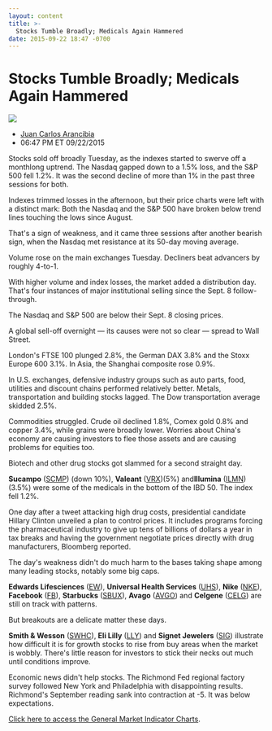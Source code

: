 ```yaml
---
layout: content
title: >-
  Stocks Tumble Broadly; Medicals Again Hammered
date: 2015-09-22 18:47 -0700
---
```



Stocks Tumble Broadly; Medicals Again Hammered
===============================================


![](https://www.investors.com/wp-content/uploads/ibd-migrated-images/MPv_150923_635785323169401040.png)

* [Juan Carlos Arancibia](https://www.investors.com/author/juan-carlos-arancibia/ "Posts by Juan Carlos Arancibia")
* 06:47 PM ET 09/22/2015





Stocks sold off broadly Tuesday, as the indexes started to swerve off a monthlong uptrend. The Nasdaq gapped down to a 1.5% loss, and the S&P 500 fell 1.2%. It was the second decline of more than 1% in the past three sessions for both.


Indexes trimmed losses in the afternoon, but their price charts were left with a distinct mark: Both the Nasdaq and the S&P 500 have broken below trend lines touching the lows since August.


That's a sign of weakness, and it came three sessions after another bearish sign, when the Nasdaq met resistance at its 50-day moving average.


Volume rose on the main exchanges Tuesday. Decliners beat advancers by roughly 4-to-1.


With higher volume and index losses, the market added a distribution day. That's four instances of major institutional selling since the Sept. 8 follow-through.


The Nasdaq and S&P 500 are below their Sept. 8 closing prices.


A global sell-off overnight — its causes were not so clear — spread to Wall Street.


London's FTSE 100 plunged 2.8%, the German DAX 3.8% and the Stoxx Europe 600 3.1%. In Asia, the Shanghai composite rose 0.9%.


In U.S. exchanges, defensive industry groups such as auto parts, food, utilities and discount chains performed relatively better. Metals, transportation and building stocks lagged. The Dow transportation average skidded 2.5%.


Commodities struggled. Crude oil declined 1.8%, Comex gold 0.8% and copper 3.4%, while grains were broadly lower. Worries about China's economy are causing investors to flee those assets and are causing problems for equities too.


Biotech and other drug stocks got slammed for a second straight day.


**Sucampo** ([SCMP](https://research.investors.com/quote.aspx?symbol=SCMP)) (down 10%), **Valeant** ([VRX](https://research.investors.com/quote.aspx?symbol=VRX))(5%) and**Illumina** ([ILMN](https://research.investors.com/quote.aspx?symbol=ILMN))(3.5%) were some of the medicals in the bottom of the IBD 50. The index fell 1.2%.


One day after a tweet attacking high drug costs, presidential candidate Hillary Clinton unveiled a plan to control prices. It includes programs forcing the pharmaceutical industry to give up tens of billions of dollars a year in tax breaks and having the government negotiate prices directly with drug manufacturers, Bloomberg reported.


The day's weakness didn't do much harm to the bases taking shape among many leading stocks, notably some big caps.


**Edwards Lifesciences** ([EW](https://research.investors.com/quote.aspx?symbol=EW)), **Universal Health Services** ([UHS](https://research.investors.com/quote.aspx?symbol=UHS)), **Nike** ([NKE](https://research.investors.com/quote.aspx?symbol=NKE)), **Facebook** ([FB](https://research.investors.com/quote.aspx?symbol=FB)), **Starbucks** ([SBUX](https://research.investors.com/quote.aspx?symbol=SBUX)), **Avago** ([AVGO](https://research.investors.com/quote.aspx?symbol=AVGO)) and **Celgene** ([CELG](https://research.investors.com/quote.aspx?symbol=CELG)) are still on track with patterns.


But breakouts are a delicate matter these days.


**Smith & Wesson** ([SWHC](https://research.investors.com/quote.aspx?symbol=SWHC)), **Eli Lilly** ([LLY](https://research.investors.com/quote.aspx?symbol=LLY)) and **Signet Jewelers** ([SIG](https://research.investors.com/quote.aspx?symbol=SIG)) illustrate how difficult it is for growth stocks to rise from buy areas when the market is wobbly. There's little reason for investors to stick their necks out much until conditions improve.


Economic news didn't help stocks. The Richmond Fed regional factory survey followed New York and Philadelphia with disappointing results. Richmond's September reading sank into contraction at -5. It was below expectations.


[Click here to access the General Market Indicator Charts](https://www.investors.com/pdf/GMI_092315.pdf).




